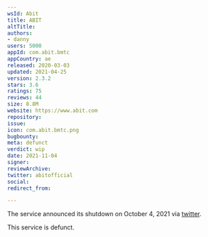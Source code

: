 ```yaml
---
wsId: Abit
title: ABIT
altTitle: 
authors:
- danny
users: 5000
appId: com.abit.bmtc
appCountry: ae
released: 2020-03-03
updated: 2021-04-25
version: 2.3.2
stars: 3.6
ratings: 75
reviews: 44
size: 8.8M
website: https://www.abit.com
repository: 
issue: 
icon: com.abit.bmtc.png
bugbounty: 
meta: defunct
verdict: wip
date: 2021-11-04
signer: 
reviewArchive: 
twitter: abitofficial
social: 
redirect_from: 

---
```


The service announced its shutdown on October 4, 2021 via [twitter](https://twitter.com/abitofficial/status/1445005276071952384). 

This service is defunct. 
